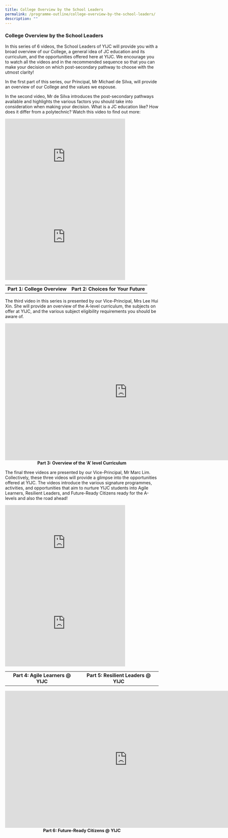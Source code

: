 ```yaml
---
title: College Overview by the School Leaders
permalink: /programme-outline/college-overview-by-the-school-leaders/
description: ""
---
```

### **College Overview by the School Leaders**
In this series of 6 videos, the School Leaders of YIJC will provide you with a broad overview of our College, a general idea of JC education and its curriculum, and the opportunities offered here at YIJC. We encourage you to watch all the videos and in the recommended sequence so that you can make your decision on which post-secondary pathway to choose with the utmost clarity!

In the first part of this series, our Principal, Mr Michael de Silva, will provide an overview of our College and the values we espouse.  
  
In the second video, Mr de Silva introduces the post-secondary pathways available and highlights the various factors you should take into consideration when making your decision. What is a JC education like? How does it differ from a polytechnic? Watch this video to find out more:

<iframe width="394" height="265" src="https://www.youtube.com/embed/cYbzJd_MYpA" title="(1) Overview of College" frameborder="0" allow="accelerometer; autoplay; clipboard-write; encrypted-media; gyroscope; picture-in-picture; web-share" allowfullscreen></iframe>

<iframe width="394" height="265" src="https://www.youtube.com/embed/HOR5MZIbBic" title="(2) Choices for Your Future" frameborder="0" allow="accelerometer; autoplay; clipboard-write; encrypted-media; gyroscope; picture-in-picture; web-share" allowfullscreen></iframe>

|  |  |
|:---:|:---:|
| **Part 1: College Overview** | **Part 2: Choices for Your Future** |

The third video in this series is presented by our Vice-Principal, Mrs Lee Hui Xin. She will provide an overview of the A-level curriculum, the subjects on offer at YIJC, and the various subject eligibility requirements you should be aware of.

<iframe width="800" height="450" src="https://www.youtube.com/embed/VkqeoTm7kO4" title="(3) Overview of the ‘A’ Level Curriculum" frameborder="0" allow="accelerometer; autoplay; clipboard-write; encrypted-media; gyroscope; picture-in-picture; web-share" allowfullscreen></iframe>

<center><b>Part 3: Overview of the ‘A’ level Curriculum</b></center>

The final three videos are presented by our Vice-Principal, Mr Marc Lim. Collectively, these three videos will provide a glimpse into the opportunities offered at YIJC. The videos introduce the various signature programmes, activities, and opportunities that aim to nurture YIJC students into Agile Learners, Resilient Leaders, and Future-Ready Citizens ready for the A-levels and also the road ahead!

<iframe width="394" height="265" src="https://www.youtube.com/embed/tknSYHR8qWg" title="(4) Agile Learners @ YIJC" frameborder="0" allow="accelerometer; autoplay; clipboard-write; encrypted-media; gyroscope; picture-in-picture; web-share" allowfullscreen></iframe>

<iframe width="394" height="265" src="https://www.youtube.com/embed/jSN_BGD78jg" title="(5) Resilient Leaders @ YIJC" frameborder="0" allow="accelerometer; autoplay; clipboard-write; encrypted-media; gyroscope; picture-in-picture; web-share" allowfullscreen></iframe>

|  |  |
|:---:|:---:|
| **Part 4: Agile Learners @ YIJC** | **Part 5: Resilient Leaders @ YIJC** |

<iframe width="800" height="450" src="https://www.youtube.com/embed/VPzR9CjaCys" title="(6) Future Ready Citizens @ YIJC" frameborder="0" allow="accelerometer; autoplay; clipboard-write; encrypted-media; gyroscope; picture-in-picture; web-share" allowfullscreen></iframe>

<center><b>Part 6: Future-Ready Citizens @ YIJC</b></center>